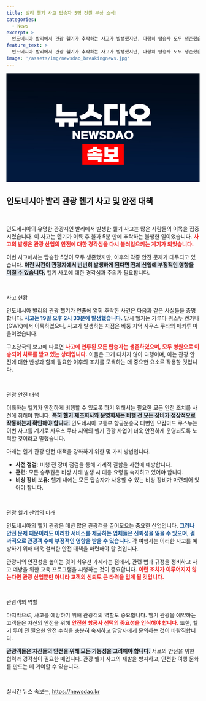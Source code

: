```yaml
---
title: 발리 헬기 사고 탑승자 5명 전원 부상 소식!
categories:
  - News
excerpt: >
  인도네시아 발리에서 관광 헬기가 추락하는 사고가 발생했지만, 다행히 탑승자 모두 생존했습니다. 이번 사고는 헬기가 연줄에 얽히며 일어난 것으로, 관광 안전에 대한 우려가 커지고 있습니다. 현재 관련 기관은 헬기 관광의 안전성을 강화하기 위한 조치를 마련 중입니다.
feature_text: >
  인도네시아 발리에서 관광 헬기가 추락하는 사고가 발생했지만, 다행히 탑승자 모두 생존했습니다. 이번 사고는 헬기가 연줄에 얽히며 일어난 것으로, 관광 안전에 대한 우려가 커지고 있습니다. 현재 관련 기관은 헬기 관광의 안전성을 강화하기 위한 조치를 마련 중입니다.
image: '/assets/img/newsdao_breakingnews.jpg'
---
```


<p><img src="/assets/img/newsdao_breakingnews.jpg" alt="bookingtag 속보" /></p>

<h2 data-ke-size="size26">인도네시아 발리 관광 헬기 사고 및 안전 대책</h2>

<p data-ke-size="size16">&nbsp;</p>

<p>인도네시아의 유명한 관광지인 발리에서 발생한 헬기 사고는 많은 사람들의 이목을 집중시켰습니다. 이 사고는 헬기가 이륙 후 불과 5분 만에 추락하는 불행한 일이었습니다. <b><span style="color: #ee2323;">사고의 발생은 관광 산업의 안전에 대한 경각심을 다시 불러일으키는 계기가 되었습니다.</span></b></p>

<p>이번 사고에서는 탑승한 5명이 모두 생존했지만, 이후의 각종 안전 문제가 대두되고 있습니다. <b><span style="background-color: #21538527;">이런 사건이 관광지에서 빈번히 발생하게 된다면 전체 산업에 부정적인 영향을 미칠 수 있습니다.</span></b> 헬기 사고에 대한 경각심과 주의가 필요합니다. </p>

<p data-ke-size="size16">&nbsp;</p>

<p>사고 현황</p>

<p>인도네시아 발리의 관광 헬기가 연줄에 얽혀 추락한 사건은 다음과 같은 사실들을 증명합니다. <b><span style="color: #1a5490;">사고는 19일 오후 2시 33분에 발생했습니다.</span></b> 당시 헬기는 가루다 위스누 켄카나(GWK)에서 이륙하였으나, 사고가 발생하는 지점은 바둥 지역 사우스 쿠타의 페카투 마을이었습니다. </p>

<p>구조당국의 보고에 따르면 <b><span style="color: #ee2323;">사고에 연루된 모든 탑승자는 생존하였으며, 모두 병원으로 이송되어 치료를 받고 있는 상태입니다.</span></b> 이들은 크게 다치지 않아 다행이며, 이는 관광 안전에 대한 반성과 함께 필요한 이후의 조치를 모색하는 데 중요한 요소로 작용할 것입니다.</p>

<p data-ke-size="size16">&nbsp;</p>

<p>관광 안전 대책</p>

<p>이륙하는 헬기가 안전하게 비행할 수 있도록 하기 위해서는 필요한 모든 안전 조치를 사전에 취해야 합니다. <b><span style="background-color: #21538527;">특히 헬기 제조회사와 운영회사는 비행 전 모든 장비가 정상적으로 작동하는지 확인해야 합니다.</span></b> 인도네시아 교통부 항공운송국 대변인 모캄마드 쿠스누는 이번 사고를 계기로 사우스 쿠타 지역의 헬기 관광 사업이 더욱 안전하게 운영되도록 노력할 것이라고 말했습니다. </p>

<p>아래는 헬기 관광 안전 대책을 강화하기 위한 몇 가지 방법입니다.</p>

<ul>
    <li><b>사전 점검:</b> 비행 전 장비 점검을 통해 기계적 결함을 사전에 예방합니다.</li>
    <li><b>훈련:</b> 모든 승무원은 비상 사태 발생 시 대응 요령을 숙지하고 있어야 합니다.</li>
    <li><b>비상 장비 보유:</b> 헬기 내에는 모든 탑승자가 사용할 수 있는 비상 장비가 마련되어 있어야 합니다.</li>
</ul>

<p data-ke-size="size16">&nbsp;</p>

<p>관광 헬기 산업의 미래 </p>

<p>인도네시아의 헬기 관광은 매년 많은 관광객을 끌어모으는 중요한 산업입니다. <b><span style="color: #1a5490;">그러나 안전 문제 때문이라도 이러한 서비스를 제공하는 업체들은 신뢰성을 잃을 수 있으며, 결과적으로 관광객 수에 부정적인 영향을 받을 수 있습니다.</span></b> 각 여행사는 이러한 사고를 예방하기 위해 더욱 철저한 안전 대책을 마련해야 할 것입니다. </p>

<p>관광지의 안전성을 높이는 것이 최우선 과제라는 점에서, 관련 법과 규정을 정비하고 사고 예방을 위한 교육 프로그램을 시행하는 것이 중요합니다. <b><span style="color: #ee2323;">이런 조치가 이루어지지 않는다면 관광 산업뿐만 아니라 고객의 신뢰도 큰 타격을 입게 될 것입니다.</span></b></p>

<p data-ke-size="size16">&nbsp;</p>

<p>관광객의 역할</p>

<p>마지막으로, 사고를 예방하기 위해 관광객의 역할도 중요합니다. 헬기 관광을 예약하는 고객들은 자신의 안전을 위해 <b><span style="color: #ee2323;">안전한 항공사 선택의 중요성을 인식해야 합니다.</span></b> 또한, 헬기 투어 전 필요한 안전 수칙을 충분히 숙지하고 담당자에게 문의하는 것이 바람직합니다. </p>

<p><b><span style="background-color: #21538527;">관광객들은 자신들의 안전을 위해 모든 가능성을 고려해야 합니다.</span></b> 서로의 안전을 위한 협력과 경각심이 필요한 때입니다. 관광 헬기 사고의 재발을 방지하고, 안전한 여행 문화를 만드는 데 기여할 수 있습니다.</p>

<p data-ke-size="size16">&nbsp;</p>
실시간 뉴스 속보는, <a href="https://newsdao.kr" rel="dofollow">https://newsdao.kr</a>


